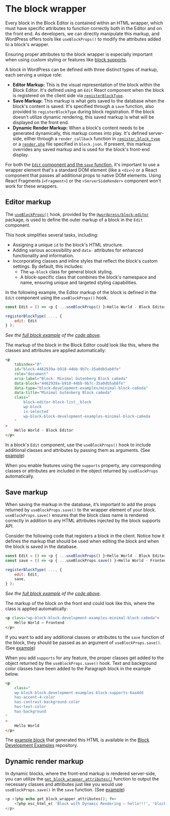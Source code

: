 # The block wrapper

Every block in the Block Editor is contained within an HTML wrapper, which must have specific attributes to function correctly both in the Editor and on the front end. As developers, we can directly manipulate this markup, and WordPress offers tools like `useBlockProps()` to modify the attributes added to a block's wrapper.

Ensuring proper attributes to the block wrapper is especially important when using custom styling or features like [block supports](https://developer.wordpress.org/block-editor/reference-guides/block-api/block-supports/).

A block in WordPress can be defined with three distinct types of markup, each serving a unique role:

-   **Editor Markup:** This is the visual representation of the block within the Block Editor. It's defined using an `Edit` React component when the block is registered on the client side via [`registerBlockType`](https://developer.wordpress.org/block-editor/reference-guides/block-api/block-registration/#registerblocktype).
-   **Save Markup:** This markup is what gets saved to the database when the block's content is saved. It's specified through a `save` function, also provided to `registerBlockType` during block registration. If the block doesn't utilize dynamic rendering, this saved markup is what will be displayed on the front end.
-   **Dynamic Render Markup:** When a block's content needs to be generated dynamically, this markup comes into play. It's defined server-side, either through a `render_callback` function in [`register_block_type`](https://developer.wordpress.org/reference/functions/register_block_type/) or a [`render.php`](https://developer.wordpress.org/block-editor/reference-guides/block-api/block-metadata/#render) file specified in `block.json`. If present, this markup overrides any saved markup and is used for the block's front-end display.

For both the [`Edit` component and the `save` function](https://developer.wordpress.org/block-editor/reference-guides/block-api/block-edit-save/), it's important to use a wrapper element that's a standard DOM element (like a `<div>`) or a React component that passes all additional props to native DOM elements. Using React Fragments (`<Fragment>`) or the `<ServerSideRender>` component won't work for these wrappers.

## Editor markup

The [`useBlockProps()`](https://developer.wordpress.org/block-editor/reference-guides/packages/packages-block-editor/#useblockprops) hook, provided by the [`@wordpress/block-editor`](https://developer.wordpress.org/block-editor/reference-guides/packages/packages-block-editor) package, is used to define the outer markup of a block in the `Edit` component.

This hook simplifies several tasks, including:

-   Assigning a unique `id` to the block's HTML structure.
-   Adding various accessibility and `data-` attributes for enhanced functionality and information.
-   Incorporating classes and inline styles that reflect the block's custom settings. By default, this includes:
    -   The `wp-block` class for general block styling.
    -   A block-specific class that combines the block's namespace and name, ensuring unique and targeted styling capabilities.

In the following example, the Editor markup of the block is defined in the `Edit` component using the `useBlockProps()` hook.

```js
const Edit = () => <p { ...useBlockProps() }>Hello World - Block Editor</p>;

registerBlockType( ..., {
	edit: Edit
} );
```

_See the [full block example](https://github.com/WordPress/block-development-examples/tree/trunk/plugins/minimal-block-ca6eda) of the [code above](https://github.com/WordPress/block-development-examples/blob/trunk/plugins/minimal-block-ca6eda/src/index.js)._

The markup of the block in the Block Editor could look like this, where the classes and attributes are applied automatically:

```html
<p
	tabindex="0"
	id="block-4462939a-b918-44bb-9b7c-35a0db5ab8fe"
	role="document"
	aria-label="Block: Minimal Gutenberg Block ca6eda"
	data-block="4462939a-b918-44bb-9b7c-35a0db5ab8fe"
	data-type="block-development-examples/minimal-block-ca6eda"
	data-title="Minimal Gutenberg Block ca6eda"
	class="
        block-editor-block-list__block
        wp-block
        is-selected
        wp-block-block-development-examples-minimal-block-ca6eda
    "
>
	Hello World - Block Editor
</p>
```

In a block's `Edit` component, use the `useBlockProps()` hook to include additional classes and attributes by passing them as arguments. (See [example](https://github.com/WordPress/block-development-examples/blob/trunk/plugins/stylesheets-79a4c3/src/edit.js))

When you enable features using the `supports` property, any corresponding classes or attributes are included in the object returned by `useBlockProps` automatically.

## Save markup

When saving the markup in the database, it’s important to add the props returned by `useBlockProps.save()` to the wrapper element of your block. `useBlockProps.save()` ensures that the block class name is rendered correctly in addition to any HTML attributes injected by the block supports API.

Consider the following code that registers a block in the client. Notice how it defines the markup that should be used when editing the block and when the block is saved in the database.

```js
const Edit = () => <p { ...useBlockProps() }>Hello World - Block Editor</p>;
const save = () => <p { ...useBlockProps.save() }>Hello World - Frontend</p>;

registerBlockType( ..., {
	edit: Edit,
	save,
} );
```

_See the [full block example](https://github.com/WordPress/block-development-examples/tree/trunk/plugins/minimal-block-ca6eda) of the [code above](https://github.com/WordPress/block-development-examples/blob/trunk/plugins/minimal-block-ca6eda/src/index.js)._

The markup of the block on the front end could look like this, where the class is applied automatically:

```html
<p class="wp-block-block-development-examples-minimal-block-ca6eda">
	Hello World – Frontend
</p>
```

If you want to add any additional classes or attributes to the `save` function of the block, they should be passed as an argument of `useBlockProps.save()`. (See [example](https://github.com/WordPress/block-development-examples/blob/trunk/plugins/stylesheets-79a4c3/src/save.js))

When you add `supports` for any feature, the proper classes get added to the object returned by the `useBlockProps.save()` hook. Text and background color classes have been added to the Paragraph block in the example below.

```html
<p
	class="
    wp-block-block-development-examples-block-supports-6aa4dd
    has-accent-4-color
    has-contrast-background-color
    has-text-color
    has-background
"
>
	Hello World
</p>
```

The [example block](https://github.com/WordPress/block-development-examples/tree/trunk/plugins/block-supports-6aa4dd) that generated this HTML is available in the [Block Development Examples](https://github.com/WordPress/block-development-examples) repository.

## Dynamic render markup

In dynamic blocks, where the front-end markup is rendered server-side, you can utilize the [`get_block_wrapper_attributes()`](https://developer.wordpress.org/reference/functions/get_block_wrapper_attributes/) function to output the necessary classes and attributes just like you would use `useBlockProps.save()` in the `save` function. (See [example](https://github.com/WordPress/block-development-examples/blob/f68640f42d993f0866d1879f67c73910285ca114/plugins/block-dynamic-rendering-64756b/src/render.php#L11))

```php
<p <?php echo get_block_wrapper_attributes(); ?>>
	<?php esc_html_e( 'Block with Dynamic Rendering – hello!!!', 'block-development-examples' ); ?>
</p>
```
